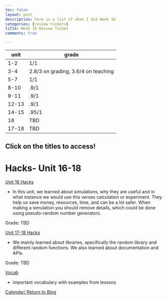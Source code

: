 ```yaml
---
toc: false
layout: post
description: here is a list of what I did Week 16
categories: [review tickets]
title: Week 16 Review Ticket
comments: true

---
```

| unit  | grade                               |
|-------|-------------------------------------|
| 1-2   | 1/1                                 |
| 3-4   | 2.8/3 on grading, 3.6/4 on teaching |
| 5-7   | 1/1                                 |
| 8-10  | .9/1                                |
| 9-11  | .9/1                                |
| 12-13 | .9/1                                |
| 14-15 | .95/1                               |
| 16    | TBD                                 |
| 17-18 | TBD                                 |
## Click on the titles to access!

# Hacks- Unit 16-18

<a href="https://kayleehou.github.io/myproject/student%20teaching/2022/12/13/unit16hacks.html" rel="nofollow">Unit 16 Hacks</a>

- In this unit, we learned about simulations, why they are useful and in what instance we would use this verses calculation or experiment. They help us save money, resources, time, and can be a lot safer. When making a simulation you should remove details, which could be done using pseudo-random number generators.

Grade: TBD

<a href="https://kayleehou.github.io/myproject/student%20teaching/2022/12/14/unit17-1hacks.html" rel="nofollow">Unit 17-18 Hacks</a>

- We mainly learned about libraries, specifically the random library and different random functions. We also learned about documentation and APIs. 
 
Grade: TBD 

<a href="https://kayleehou.github.io/myproject/student%20teaching/2022/12/06/fundamentalvocab.html" rel="nofollow">Vocab</a>

- important vocabulary with examples from lessons 

<a href="https://kayleehou.github.io/myproject/_pages/tri2table.html" rel="nofollow">Calendar/ Return to Blog</a>

